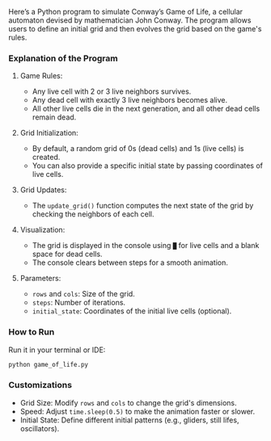 Here’s a Python program to simulate Conway’s Game of Life, 
a cellular automaton devised by mathematician John Conway. 
The program allows users to define an initial grid and then evolves the grid based on the game's rules.

### Explanation of the Program

1. Game Rules:
   - Any live cell with 2 or 3 live neighbors survives.
   - Any dead cell with exactly 3 live neighbors becomes alive.
   - All other live cells die in the next generation, and all other dead cells remain dead.

2. Grid Initialization:
   - By default, a random grid of 0s (dead cells) and 1s (live cells) is created.
   - You can also provide a specific initial state by passing coordinates of live cells.

3. Grid Updates:
   - The `update_grid()` function computes the next state of the grid by checking the neighbors of each cell.

4. Visualization:
   - The grid is displayed in the console using `█` for live cells and a blank space for dead cells.
   - The console clears between steps for a smooth animation.

5. Parameters:
   - `rows` and `cols`: Size of the grid.
   - `steps`: Number of iterations.
   - `initial_state`: Coordinates of the initial live cells (optional).

### How to Run
Run it in your terminal or IDE:
   ```bash
   python game_of_life.py
   ```

### Customizations
- Grid Size: Modify `rows` and `cols` to change the grid's dimensions.
- Speed: Adjust `time.sleep(0.5)` to make the animation faster or slower.
- Initial State: Define different initial patterns (e.g., gliders, still lifes, oscillators).

